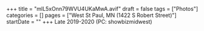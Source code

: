 +++
title = "mlL5xOnn79WVU4UKaMwA.avif"
draft = false
tags = ["Photos"]
categories = []
pages = ["West St Paul, MN (1422 S Robert Street)"]
startDate = ""
+++
Late 2019-2020 (PC: showbizmidwest)
